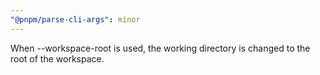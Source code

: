 ```yaml
---
"@pnpm/parse-cli-args": minor
---
```


When --workspace-root is used, the working directory is changed to the root of the workspace.
